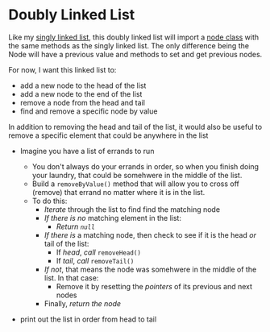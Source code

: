# Doubly Linked List

Like my [singly linked list](../more-ll/README.md), this doubly linked list will import a [node class](node.js) with the same methods as the singly linked list. The only difference being the Node will have a previous value and methods to set and get previous nodes.

For now, I want this linked list to:
- add a new node to the head of the list
- add a new node to the end of the list
- remove a node from the head and tail
- find and remove a specific node by value


In addition to removing the head and tail of the list, it would also be useful to remove a specific element that could be anywhere in the list
- Imagine you have a list of errands to run
  - You don't always do your errands in order, so when you finish doing your laundry, that could be somehwere in the middle of the list.
  - Build a `removeByValue()` method that will allow you to cross off (remove) that errand no matter where it is in the list.
  - To do this:
    - _Iterate_ through the list to find find the matching node
    - _If there is no_ matching element in the list:
      - _Return `null`_
    - _If there is_ a matching node, then check to see if it is the head _or_ tail of the list:
      - If _head_, _call_ `removeHead()`
      - If _tail_, _call_ `removeTail()`
    - _If not_, that means the  node was somehwere in the middle of the list. In that case:
      - Remove it by resetting the _pointers_ of its previous and next nodes
    - Finally, _return the node_


- print out the list in order from head to tail
